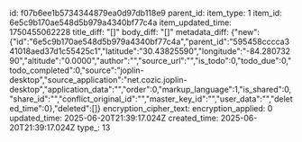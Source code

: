 id: f07b6ee1b5734344879ea0d97db118e9
parent_id: 
item_type: 1
item_id: 6e5c9b170ae548d5b979a4340bf77c4a
item_updated_time: 1750455062228
title_diff: "[]"
body_diff: "[]"
metadata_diff: {"new":{"id":"6e5c9b170ae548d5b979a4340bf77c4a","parent_id":"595458cccca341018aed37d1c55425c1","latitude":"30.43825590","longitude":"-84.28073290","altitude":"0.0000","author":"","source_url":"","is_todo":0,"todo_due":0,"todo_completed":0,"source":"joplin-desktop","source_application":"net.cozic.joplin-desktop","application_data":"","order":0,"markup_language":1,"is_shared":0,"share_id":"","conflict_original_id":"","master_key_id":"","user_data":"","deleted_time":0},"deleted":[]}
encryption_cipher_text: 
encryption_applied: 0
updated_time: 2025-06-20T21:39:17.024Z
created_time: 2025-06-20T21:39:17.024Z
type_: 13